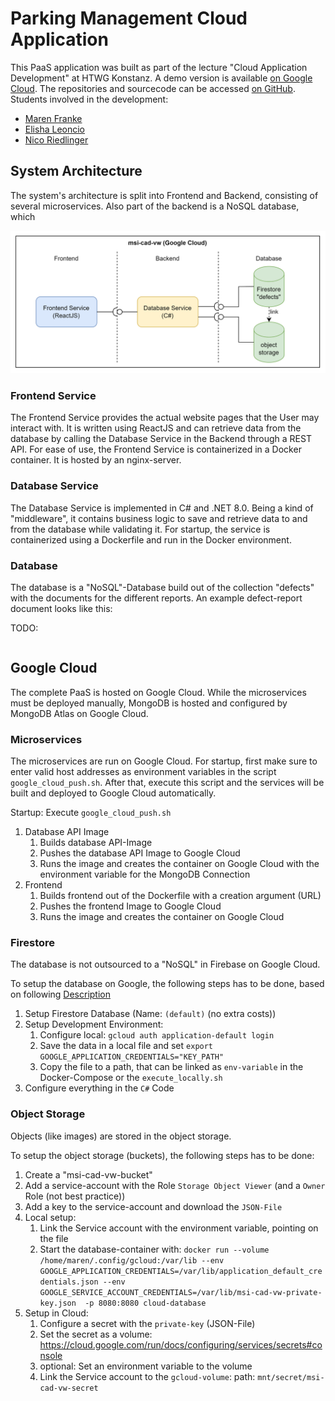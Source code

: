 # Parking Management Cloud Application

This PaaS application was built as part of the lecture "Cloud Application Development" at HTWG Konstanz.
A demo version is available [on Google Cloud](https://msi-cad-vw-frontend-103924362067.europe-west1.run.app).
The repositories and sourcecode can be accessed [on GitHub](https://github.com/msi-cad-vw).  
Students involved in the development:

* [Maren Franke](mailto:ma452fra@htwg-konstanz.de)
* [Elisha Leoncio](mailto:el871leo@htwg-konstanz.de)
* [Nico Riedlinger](mailto:ni911rie@htwg-konstanz.de)


## System Architecture

The system's architecture is split into Frontend and Backend, consisting of several microservices.
Also part of the backend is a NoSQL database, which

![Architecture](architecture_cloud.png)

### Frontend Service

The Frontend Service provides the actual website pages that the User may interact with.
It is written using ReactJS and can retrieve data from the database by calling the Database Service in the Backend through a REST API.
For ease of use, the Frontend Service is containerized in a Docker container.
It is hosted by an nginx-server.

### Database Service

The Database Service is implemented in C# and .NET 8.0.
Being a kind of "middleware", it contains business logic to save and retrieve data to and from the database while validating it.
For startup, the service is containerized using a Dockerfile and run in the Docker environment.

### Database

The database is a "NoSQL"-Database build out of the collection "defects" with the documents for the different reports.
An example defect-report document looks like this:

TODO:
```json


```

## Google Cloud

The complete PaaS is hosted on Google Cloud.
While the microservices must be deployed manually, MongoDB is hosted and configured by MongoDB Atlas on Google Cloud.

### Microservices

The microservices are run on Google Cloud.
For startup, first make sure to enter valid host addresses as environment variables in the script `google_cloud_push.sh`.
After that, execute this script and the services will be built and deployed to Google Cloud automatically.

Startup: Execute `google_cloud_push.sh`
1. Database API Image
   1. Builds database API-Image
   2. Pushes the database API Image to Google Cloud
   3. Runs the image and creates the container on Google Cloud with the environment variable for the MongoDB Connection
2. Frontend
   1. Builds frontend out of the Dockerfile with a creation argument (URL)
   2. Pushes the frontend Image to Google Cloud
   3. Runs the image and creates the container on Google Cloud

### Firestore

The database is not outsourced to a "NoSQL" in Firebase on Google Cloud.

To setup the database on Google, the following steps has to be done, based on following [Description](https://firebase.google.com/docs/firestore/quickstart?hl=de)
1. Setup Firestore Database (Name: `(default)` (no extra costs))
2. Setup Development Environment:
   1. Configure local: `gcloud auth application-default login`
   2. Save the data in a local file and set `export GOOGLE_APPLICATION_CREDENTIALS="KEY_PATH"`
   3. Copy the file to a path, that can be linked as `env-variable` in the Docker-Compose or the `execute_locally.sh`
3. Configure everything in the `C#` Code

### Object Storage

Objects (like images) are stored in the object storage.

To setup the object storage (buckets), the following steps has to be done:
1. Create a "msi-cad-vw-bucket"
2. Add a service-account with the Role `Storage Object Viewer` (and a `Owner` Role (not best practice))
3. Add a key to the service-account and download the `JSON-File`
4. Local setup: 
   1. Link the Service account with the environment variable, pointing on the file
   2. Start the database-container with: `docker run --volume /home/maren/.config/gcloud:/var/lib --env GOOGLE_APPLICATION_CREDENTIALS=/var/lib/application_default_credentials.json --env GOOGLE_SERVICE_ACCOUNT_CREDENTIALS=/var/lib/msi-cad-vw-private-key.json  -p 8080:8080 cloud-database`
5. Setup in Cloud:
   1. Configure a secret with the `private-key` (JSON-File)
   2. Set the secret as a volume: https://cloud.google.com/run/docs/configuring/services/secrets#console
   3. optional: Set an environment variable to the volume
   4. Link the Service account to the `gcloud-volume`: path: `mnt/secret/msi-cad-vw-secret`
